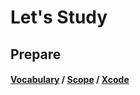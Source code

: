 Let's Study
=============

 Prepare
 -------------
  #### [Vocabulary](https://github.com/GSThecar/RulesOfSwiftComposition/blob/master/Vocabulary) / [Scope](https://github.com/GSThecar/RulesOfSwiftComposition/blob/master/Scope) / [Xcode](https://github.com/GSThecar/RulesOfSwiftComposition/blob/Xcode/Xcode)
